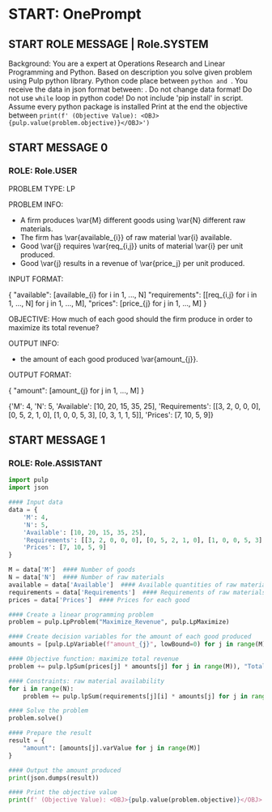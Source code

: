# START: OnePrompt 
## START ROLE MESSAGE | Role.SYSTEM 
Background: You are a expert at Operations Research and Linear Programming and Python. Based on description you solve given problem using Pulp python library. Python code place between ```python and ```. You receive the data in json format between: <DATA></DATA>. Do not change data format! Do not use `while` loop in python code! Do not include 'pip install' in script. Assume every python package is installed Print at the end the objective between <OBJ></OBJ> `print(f' (Objective Value): <OBJ>{pulp.value(problem.objective)}</OBJ>')`  
## START MESSAGE 0 
### ROLE: Role.USER
<DESCRIPTION>
PROBLEM TYPE: LP

PROBLEM INFO:

- A firm produces \var{M} different goods using \var{N} different raw materials.
- The firm has \var{available_{i}} of raw material \var{i} available.
- Good \var{j} requires \var{req_{i,j}} units of material \var{i} per unit produced.
- Good \var{j} results in a revenue of \var{price_j} per unit produced.


INPUT FORMAT: 

{
    "available": [available_{i} for i in 1, ..., N]
    "requirements": [[req_{i,j} for i in 1, ..., N] for j in 1, ..., M],
    "prices": [price_{j} for j in 1, ..., M]
}

OBJECTIVE: How much of each good should the firm produce in order to maximize its total revenue?

OUTPUT INFO:

- the amount of each good produced \var{amount_{j}}.

OUTPUT FORMAT:

{
    "amount": [amount_{j} for j in 1, ..., M]
}

</DESCRIPTION>
<DATA>
{'M': 4, 'N': 5, 'Available': [10, 20, 15, 35, 25], 'Requirements': [[3, 2, 0, 0, 0], [0, 5, 2, 1, 0], [1, 0, 0, 5, 3], [0, 3, 1, 1, 5]], 'Prices': [7, 10, 5, 9]}</DATA>


## START MESSAGE 1 
### ROLE: Role.ASSISTANT
```python
import pulp
import json

#### Input data
data = {
    'M': 4,
    'N': 5,
    'Available': [10, 20, 15, 35, 25],
    'Requirements': [[3, 2, 0, 0, 0], [0, 5, 2, 1, 0], [1, 0, 0, 5, 3], [0, 3, 1, 1, 5]],
    'Prices': [7, 10, 5, 9]
}

M = data['M']  #### Number of goods
N = data['N']  #### Number of raw materials
available = data['Available']  #### Available quantities of raw materials
requirements = data['Requirements']  #### Requirements of raw materials for each good
prices = data['Prices']  #### Prices for each good

#### Create a linear programming problem
problem = pulp.LpProblem("Maximize_Revenue", pulp.LpMaximize)

#### Create decision variables for the amount of each good produced
amounts = [pulp.LpVariable(f"amount_{j}", lowBound=0) for j in range(M)]

#### Objective function: maximize total revenue
problem += pulp.lpSum(prices[j] * amounts[j] for j in range(M)), "Total_Revenue"

#### Constraints: raw material availability
for i in range(N):
    problem += pulp.lpSum(requirements[j][i] * amounts[j] for j in range(M)) <= available[i], f"Material_Constraint_{i}"

#### Solve the problem
problem.solve()

#### Prepare the result
result = {
    "amount": [amounts[j].varValue for j in range(M)]
}

#### Output the amount produced
print(json.dumps(result))

#### Print the objective value
print(f' (Objective Value): <OBJ>{pulp.value(problem.objective)}</OBJ>')
```

